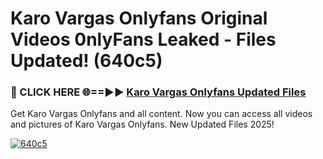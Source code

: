 # Karo Vargas Onlyfans Original Videos 0nlyFans Leaked - Files Updated! (640c5)

<h3>🔴 CLICK HERE 🌐==►► <a href="https://tinyurl.com/4seja8ks" rel="nofollow">Karo Vargas Onlyfans Updated Files</a></h3>

Get Karo Vargas Onlyfans and all content. Now you can access all videos and pictures of Karo Vargas Onlyfans. New Updated Files 2025!

[![640c5](https://i.imgur.com/EWjZXRe.gif)](https://tinyurl.com/4seja8ks)

